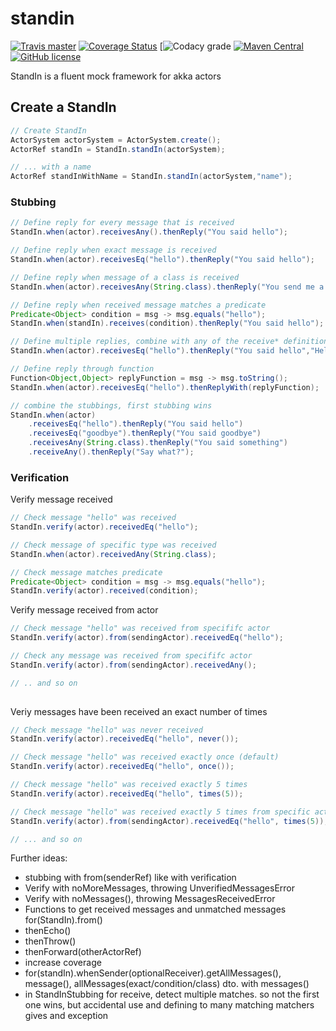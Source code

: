 # standin 

[![Travis master](https://img.shields.io/travis/ak80/standin/master.svg?maxAge=3600)](https://travis-ci.org/ak80/standin) [![Coverage Status](https://coveralls.io/repos/github/ak80/standin/badge.svg?maxAge=3600)](https://coveralls.io/github/ak80/standin?branch=master) [![![Codacy grade](https://img.shields.io/codacy/grade/f8066f220fe74d27bacf984c61f5d5d4/master.svg?maxAge=3600)](https://www.codacy.com/app/ak80/standin/dashboard) [![Maven Central](https://maven-badges.herokuapp.com/maven-central/org.ak80.standin/standin-core/badge.svg?style=flat-square)](https://maven-badges.herokuapp.com/maven-central/org.ak80.standin/standin-core/) [![GitHub license](https://img.shields.io/badge/license-Apache%20License%202.0-blue.svg?style=flat)](http://www.apache.org/licenses/LICENSE-2.0)

StandIn is a fluent mock framework for akka actors

## Create a StandIn

```java
// Create StandIn
ActorSystem actorSystem = ActorSystem.create();
ActorRef standIn = StandIn.standIn(actorSystem);

// ... with a name
ActorRef standInWithName = StandIn.standIn(actorSystem,"name");
```

### Stubbing

```java
// Define reply for every message that is received
StandIn.when(actor).receivesAny().thenReply("You said hello");

// Define reply when exact message is received
StandIn.when(actor).receivesEq("hello").thenReply("You said hello");

// Define reply when message of a class is received
StandIn.when(actor).receivesAny(String.class).thenReply("You send me a String");

// Define reply when received message matches a predicate
Predicate<Object> condition = msg -> msg.equals("hello");
StandIn.when(standIn).receives(condition).thenReply("You said hello");

// Define multiple replies, combine with any of the receive* definitions
StandIn.when(actor).receivesEq("hello").thenReply("You said hello","Hello Again", "I refuse to say more hello");

// Define reply through function
Function<Object,Object> replyFunction = msg -> msg.toString();
StandIn.when(actor).receivesEq("hello").thenReplyWith(replyFunction);

// combine the stubbings, first stubbing wins
StandIn.when(actor)
    .receivesEq("hello").thenReply("You said hello")
    .receivesEq("goodbye").thenReply("You said goodbye")
    .receivesAny(String.class).thenReply("You said something")
    .receiveAny().thenReply("Say what?");
```

### Verification

Verify message received

```java
// Check message "hello" was received
StandIn.verify(actor).receivedEq("hello");

// Check message of specific type was received
StandIn.when(actor).receivedAny(String.class);

// Check message matches predicate
Predicate<Object> condition = msg -> msg.equals("hello");
StandIn.verify(actor).received(condition);
```

Verify message received from actor

```java
// Check message "hello" was received from specififc actor 
StandIn.verify(actor).from(sendingActor).receivedEq("hello");

// Check any message was received from specififc actor 
StandIn.verify(actor).from(sendingActor).receivedAny();

// .. and so on
    
```

Veriy messages have been received an exact number of times
```java
// Check message "hello" was never received
StandIn.verify(actor).receivedEq("hello", never());

// Check message "hello" was received exactly once (default)
StandIn.verify(actor).receivedEq("hello", once());

// Check message "hello" was received exactly 5 times
StandIn.verify(actor).receivedEq("hello", times(5));

// Check message "hello" was received exactly 5 times from specific actor
StandIn.verify(actor).from(sendingActor).receivedEq("hello", times(5));

// ... and so on
```
 
Further ideas:
 * stubbing with from(senderRef) like with verification
 * Verify with noMoreMessages, throwing UnverifiedMessagesError
 * Verify with noMessages(), throwing MessagesReceivedError
 * Functions to get received messages and unmatched messages for(StandIn).from()
 * thenEcho()
 * thenThrow()
 * thenForward(otherActorRef)
 * increase coverage
 * for(standIn).whenSender(optionalReceiver).getAllMessages(), message(), allMessages(exact/condition/class) dto. with messages()
 * in StandInStubbing for receive, detect multiple matches. so not the first one wins, but accidental use and defining to many matching matchers gives and exception
